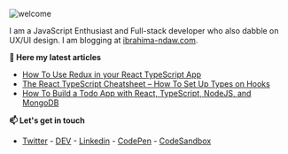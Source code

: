 ![welcome](https://drive.google.com/uc?id=1HFTG8bAT7_L_ktBN3xth1EniioDkEzmU)

I am a JavaScript Enthusiast and Full-stack developer who also dabble on UX/UI design. I am blogging at [ibrahima-ndaw.com](https://www.ibrahima-ndaw.com/).

__📝 Here my latest articles__

- [How To Use Redux in your React TypeScript App](https://www.ibrahima-ndaw.com/blog/using-redux-with-react-typescript/)
- [The React TypeScript Cheatsheet – How To Set Up Types on Hooks](https://www.ibrahima-ndaw.com/blog/set-typescript-types-to-react-hooks/)
- [How To Build a Todo App with React, TypeScript, NodeJS, and MongoDB](https://www.ibrahima-ndaw.com/blog/how-to-buil-a-todo-app-with-react-and-node-js/)

__📫 Let's get in touch__

- [Twitter](https://twitter.com/ibrahima92_) - [DEV](https://dev.to/ibrahima92) - [Linkedin](https://www.linkedin.com/in/ibrahima-ndaw/) - [CodePen](https://codepen.io/ibrahima92) - [CodeSandbox](https://codesandbox.io/u/ibrahima92)
